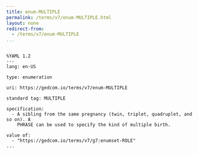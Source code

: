 ```yaml
---
title: enum-MULTIPLE
permalink: /terms/v7/enum-MULTIPLE.html
layout: none
redirect-from:
  - /terms/v7/enum-MULTIPLE
...
```


```

%YAML 1.2
---
lang: en-US

type: enumeration

uri: https://gedcom.io/terms/v7/enum-MULTIPLE

standard tag: MULTIPLE

specification:
  - A sibling from the same pregnancy (twin, triplet, quadruplet, and so on). A
    PHRASE can be used to specify the kind of multiple birth.

value of:
  - "https://gedcom.io/terms/v7/g7:enumset-ROLE"
...

```
